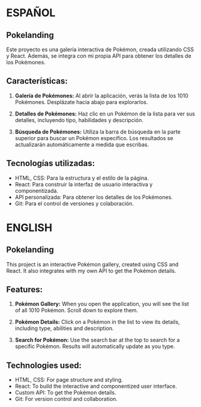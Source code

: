 # ESPAÑOL

## Pokelanding

Este proyecto es una galería interactiva de Pokémon, creada utilizando CSS y React. Además, se integra con mi propia API para obtener los detalles de los Pokémones.

## Características:

1. **Galería de Pokémones:** Al abrir la aplicación, verás la lista de los 1010 Pokémones. Desplázate hacia abajo para explorarlos.

2. **Detalles de Pokémones:** Haz clic en un Pokémon de la lista para ver sus detalles, incluyendo tipo, habilidades y descripción.

3. **Búsqueda de Pokémones:** Utiliza la barra de búsqueda en la parte superior para buscar un Pokémon específico. Los resultados se actualizarán automáticamente a medida que escribas.

## Tecnologías utilizadas:

- HTML, CSS: Para la estructura y el estilo de la página.
- React: Para construir la interfaz de usuario interactiva y componentizada.
- API personalizada: Para obtener los detalles de los Pokémones.
- Git: Para el control de versiones y colaboración.

# ENGLISH

## Pokelanding

This project is an interactive Pokémon gallery, created using CSS and React. It also integrates with my own API to get the Pokémon details.

## Features:

1. **Pokémon Gallery:** When you open the application, you will see the list of all 1010 Pokémon. Scroll down to explore them.

2. **Pokémon Details:** Click on a Pokémon in the list to view its details, including type, abilities and description.

3. **Search for Pokémon:** Use the search bar at the top to search for a specific Pokémon. Results will automatically update as you type.

## Technologies used:

- HTML, CSS: For page structure and styling.
- React: To build the interactive and componentized user interface.
- Custom API: To get the Pokémon details.
- Git: For version control and collaboration.
